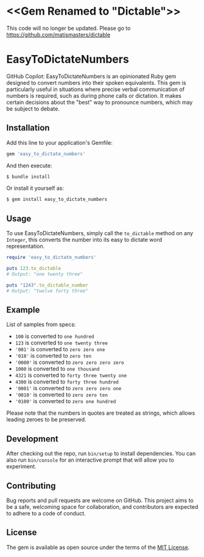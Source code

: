 # <<Gem Renamed to "Dictable">>

This code will no longer be updated. Please go to https://github.com/matismasters/dictable


# EasyToDictateNumbers

GitHub Copilot: EasyToDictateNumbers is an opinionated Ruby gem designed to convert numbers into their spoken equivalents. This gem is particularly useful in situations where precise verbal communication of numbers is required, such as during phone calls or dictation. It makes certain decisions about the "best" way to pronounce numbers, which may be subject to debate.

## Installation

Add this line to your application's Gemfile:

```ruby
gem 'easy_to_dictate_numbers'
```

And then execute:

```bash
$ bundle install
```

Or install it yourself as:

```bash
$ gem install easy_to_dictate_numbers
```

## Usage

To use EasyToDictateNumbers, simply call the `to_dictable` method on any `Integer`, this converts the number into its easy to dictate word representation.

```ruby
require 'easy_to_dictate_numbers'

puts 123.to_dictable
# Output: "one twenty three"

puts "1243".to_dictable_number
# Output: "twelve forty three"
```

## Example
List of samples from specs:

- `100` is converted to `one hundred`
- `123` is converted to `one twenty three`
- `'001'` is converted to `zero zero one`
- `'010'` is converted to `zero ten`
- `'0000'` is converted to `zero zero zero zero`
- `1000` is converted to `one thousand`
- `4321` is converted to `forty three twenty one`
- `4300` is converted to `forty three hundred`
- `'0001'` is converted to `zero zero zero one`
- `'0010'` is converted to `zero zero ten`
- `'0100'` is converted to `zero one hundred`

Please note that the numbers in quotes are treated as strings, which allows leading zeroes to be preserved.

## Development

After checking out the repo, run `bin/setup` to install dependencies. You can also run `bin/console` for an interactive prompt that will allow you to experiment.

## Contributing

Bug reports and pull requests are welcome on GitHub. This project aims to be a safe, welcoming space for collaboration, and contributors are expected to adhere to a code of conduct.

## License

The gem is available as open source under the terms of the [MIT License](https://opensource.org/licenses/MIT).
